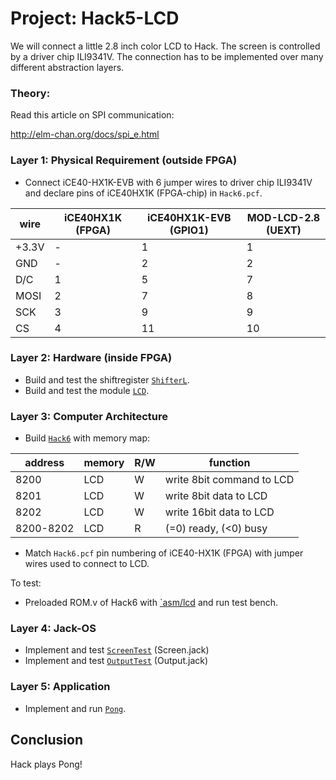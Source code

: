 
# Project: Hack5-LCD
We will connect a little 2.8 inch color LCD to Hack. The screen is controlled by a driver chip ILI9341V.  The connection has to be implemented over many different abstraction layers.

### Theory:
Read  this article on SPI communication:

http://elm-chan.org/docs/spi_e.html

### Layer 1: Physical Requirement (outside FPGA)
* Connect iCE40-HX1K-EVB with 6 jumper wires to driver chip ILI9341V and declare pins of iCE40HX1K (FPGA-chip) in `Hack6.pcf`.

|wire|iCE40HX1K (FPGA)|iCE40HX1K-EVB (GPIO1)|MOD-LCD-2.8 (UEXT)|
|-|-|-|-|
|+3.3V|-|1|1|
|GND|-|2|2|
|D/C|1|5|7|
|MOSI|2|7|8|
|SCK|3|9|9|
|CS|4|11|10|

### Layer 2: Hardware (inside FPGA)
* Build and test the shiftregister [`ShifterL`](ShifterL).
* Build and test the module [`LCD`](LCD).

### Layer 3: Computer Architecture
* Build [`Hack6`](Hack6) with memory map:

 |address | memory|R/W|function|
 |-|-|-|-|
 |8200|LCD|W|write 8bit command to LCD|
 |8201|LCD|W|write 8bit data to LCD|
 |8202|LCD|W|write 16bit data to LCD|
 |8200-8202|LCD|R|(=0) ready, (<0) busy|

* Match `Hack6.pcf` pin numbering of iCE40-HX1K (FPGA) with jumper wires used to connect to LCD.

To test:
* Preloaded ROM.v of Hack6 with [`asm/lcd](asm/lcd) and run test bench.

### Layer 4: Jack-OS

* Implement and test [`ScreenTest`](ScreenTest) (Screen.jack)
* Implement and test [`OutputTest`](OutputTest) (Output.jack)

### Layer 5: Application
* Implement and run [`Pong`](Pong).

## Conclusion
Hack plays Pong!
